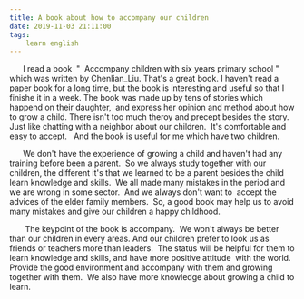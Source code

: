 ```yaml
---
title: A book about how to accompany our children
date: 2019-11-03 21:11:00
tags:
    learn english
---
```

<p>&#xA0;&#xA0;&#xA0;&#xA0; &#xA0;I read a book&#xA0; &quot;&#xA0; Accompany children with six years primary school &quot; which was written by Chenlian_Liu. That&apos;s a great book. I haven&apos;t read a paper book for a long time, but the book is interesting and useful so that I finishe it in a week.&#xA0;The book was made up by tens of stories which happend on their daughter,&#xA0; and express her opinion and method&#xA0;about how to grow a child. There isn&apos;t too much theroy and precept besides the story.&#xA0; Just like chatting with&#xA0;a neighbor about our children.&#xA0; It&apos;s comfortable and easy to accept.&#xA0;&#xA0; And the book is useful for me which have two children.</p><p>&#xA0;&#xA0;&#xA0;&#xA0;&#xA0; We don&apos;t have the experience of growing a child and haven&apos;t had any training before been a parent.&#xA0; So we always study together with our children, the different it&apos;s that we learned to be a parent besides the child learn knowledge and skills.&#xA0; We all made many mistakes in the period and we are wrong in some sector.&#xA0; And we always don&apos;t want to&#xA0; accept the advices of the elder family members.&#xA0; So, a good book may help us to avoid many mistakes and give our children a happy childhood.</p><p>&#xA0;&#xA0;&#xA0;&#xA0;&#xA0;&#xA0; The keypoint of the book is accompany.&#xA0; We won&apos;t always be better than our children in every areas. And our children prefer to look us as friends or teachers more than leaders.&#xA0; The status will be helpful for them to learn knowledge and skills, and have more positive attitude&#xA0; with the world. Provide the good environment and accompany with them and growing together with them.&#xA0; We also have more knowledge about growing a child&#xA0;to learn.</p>